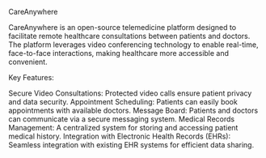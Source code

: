 CareAnywhere

 CareAnywhere is an open-source telemedicine platform designed to facilitate remote healthcare consultations between patients and doctors. 
 The platform leverages video conferencing technology to enable real-time, face-to-face interactions, making healthcare more accessible and convenient.

Key Features:

Secure Video Consultations: Protected video calls ensure patient privacy and data security.
Appointment Scheduling: Patients can easily book appointments with available doctors.
Message Board: Patients and doctors can communicate via a secure messaging system.
Medical Records Management: A centralized system for storing and accessing patient medical history.
Integration with Electronic Health Records (EHRs): Seamless integration with existing EHR systems for efficient data sharing.
